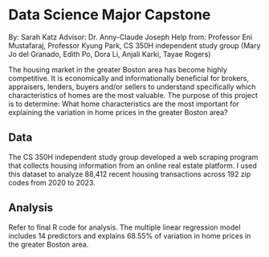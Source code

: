 # Data Science Major Capstone 
By: Sarah Katz 
Advisor: Dr. Anny-Claude Joseph 
Help from: Professor Eni Mustafaraj, Professor Kyung Park, 
  CS 350H independent study group (Mary Jo del Granado, Edith Po, Dora Li, 
  Anjali Karki, Tayae Rogers) 

The housing market in the greater Boston area has become highly competitive. It is economically and informationally beneficial for brokers, appraisers, lenders, buyers and/or sellers to understand specifically which characteristics of homes are the most valuable. The purpose of this project is to determine: What home characteristics are the most important for explaining the variation in home prices in the greater Boston area? 

## Data 
The CS 350H independent study group developed a web scraping program that collects housing information from an online real estate platform. I used this dataset to analyze 88,412 recent housing transactions across 192 zip codes from 2020 to 2023. 

## Analysis 
Refer to final R code for analysis. The multiple linear regression model includes 14 predictors and explains 68.55% of variation in home prices in the greater Boston area. 
